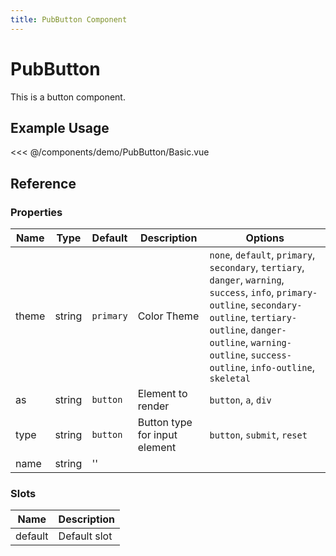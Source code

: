 ```yaml
---
title: PubButton Component
---
```


<script setup>
import Basic from './demo/PubButton/Basic.vue';
</script>

# PubButton

This is a button component.

## Example Usage

<DemoContainer>
  <Basic/>
</DemoContainer>

<<< @/components/demo/PubButton/Basic.vue

## Reference

### Properties

| Name | Type   | Default | Description    |Options|
| ---- | ------ | ------- | -------------- | --- |
| theme  | string | `primary`    | Color Theme |`none`, `default`, `primary`, `secondary`, `tertiary`, `danger`, `warning`, `success`, `info`, `primary-outline`, `secondary-outline`, `tertiary-outline`, `danger-outline`, `warning-outline`, `success-outline`, `info-outline`, `skeletal`|
| as | string | `button` | Element to render |`button`, `a`, `div`|
|type|string|`button`|Button type for input element|`button`, `submit`, `reset`|
|name|string|''|||

### Slots

| Name | Description |
| ---- | ----------- |
| default | Default slot |

